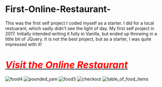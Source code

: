 # First-Online-Restaurant-
This was the first self project I coded myself as a starter. I did for a local restuarant, which sadly didn't see the light of day. 
My first self project in 2017. Initially intended writing it fully in Vanilla, but ended up throwing in a little bit of JQuery.
It is not the best project, but as a starter, I was quite impressed with it!

<a href="https://codepen.io/walexy09/project/full/ZRNWry"><h1><i style="font-size:30px;color:#ff0000">Visit the Online Restaurant</i></h1></a>

<img src="https://res.cloudinary.com/dd5orlb7v/image/upload/v1600165268/food4_c5gzmr.png" alt="food4">
<img src="https://res.cloudinary.com/dd5orlb7v/image/upload/v1600165267/2020-09-15_2_ra2gie.png" alt="pounded_yam">
<img src="https://res.cloudinary.com/dd5orlb7v/image/upload/v1600165267/food3_ierswx.png" alt="food3">
<img src="https://res.cloudinary.com/dd5orlb7v/image/upload/v1600165260/checkout_lhco84.png" alt="checkout">
<img src="https://res.cloudinary.com/dd5orlb7v/image/upload/v1600165262/food2_vpmwdk.png" alt="table_of_food_items">

